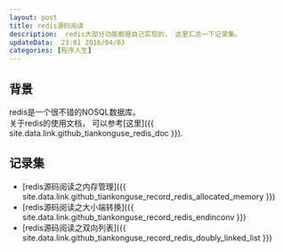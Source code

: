 ```yaml
---  
layout: post  
title: redis源码阅读
description:  redis大部分功能都是自己实现的， 这里汇总一下记录集。  
updateData:  23:01 2016/04/03
categories: [程序人生]
---  
```



## 背景

redis是一个很不错的NOSQL数据库。  
关于redis的使用文档， 可以参考[这里]({{ site.data.link.github_tiankonguse_redis_doc }}).  


## 记录集


* [redis源码阅读之内存管理]({{ site.data.link.github_tiankonguse_record_redis_allocated_memory }})
* [redis源码阅读之大小端转换]({{ site.data.link.github_tiankonguse_record_redis_endinconv }})
* [redis源码阅读之双向列表]({{ site.data.link.github_tiankonguse_record_redis_doubly_linked_list }})



